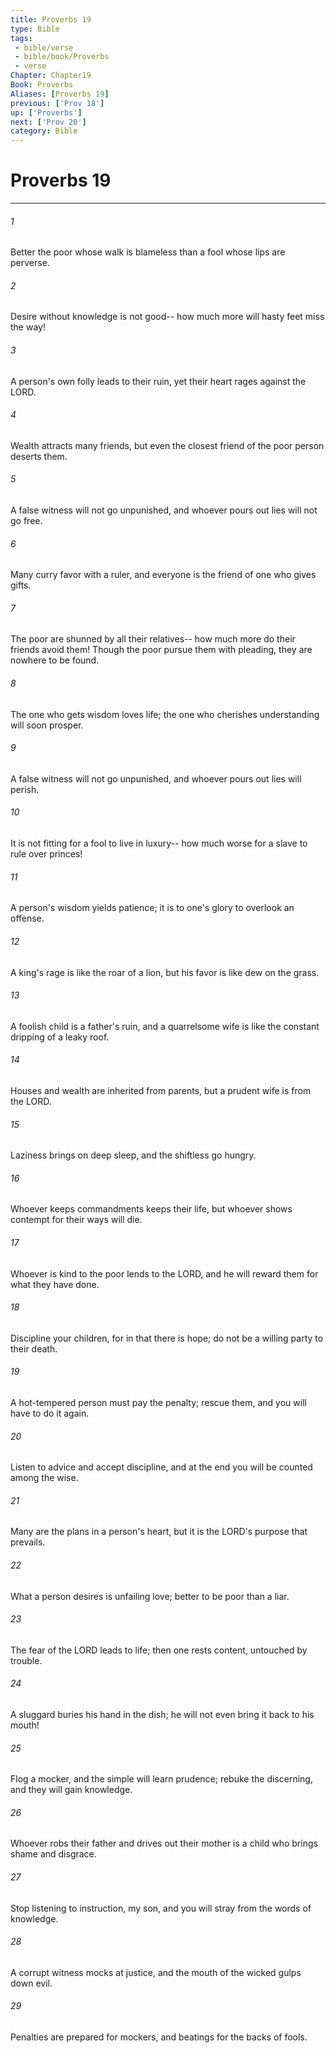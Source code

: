 ```yaml
---
title: Proverbs 19
type: Bible
tags:
 - bible/verse
 - bible/book/Proverbs
 - verse
Chapter: Chapter19
Book: Proverbs
Aliases: [Proverbs 19]
previous: ['Prov 18']
up: ['Proverbs']
next: ['Prov 20']
category: Bible
---
```

# Proverbs 19

***


###### 1 
Better the poor whose walk is blameless than a fool whose lips are perverse. 

###### 2 
Desire without knowledge is not good-- how much more will hasty feet miss the way! 

###### 3 
A person's own folly leads to their ruin, yet their heart rages against the LORD. 

###### 4 
Wealth attracts many friends, but even the closest friend of the poor person deserts them. 

###### 5 
A false witness will not go unpunished, and whoever pours out lies will not go free. 

###### 6 
Many curry favor with a ruler, and everyone is the friend of one who gives gifts. 

###### 7 
The poor are shunned by all their relatives-- how much more do their friends avoid them! Though the poor pursue them with pleading, they are nowhere to be found. 

###### 8 
The one who gets wisdom loves life; the one who cherishes understanding will soon prosper. 

###### 9 
A false witness will not go unpunished, and whoever pours out lies will perish. 

###### 10 
It is not fitting for a fool to live in luxury-- how much worse for a slave to rule over princes! 

###### 11 
A person's wisdom yields patience; it is to one's glory to overlook an offense. 

###### 12 
A king's rage is like the roar of a lion, but his favor is like dew on the grass. 

###### 13 
A foolish child is a father's ruin, and a quarrelsome wife is like the constant dripping of a leaky roof. 

###### 14 
Houses and wealth are inherited from parents, but a prudent wife is from the LORD. 

###### 15 
Laziness brings on deep sleep, and the shiftless go hungry. 

###### 16 
Whoever keeps commandments keeps their life, but whoever shows contempt for their ways will die. 

###### 17 
Whoever is kind to the poor lends to the LORD, and he will reward them for what they have done. 

###### 18 
Discipline your children, for in that there is hope; do not be a willing party to their death. 

###### 19 
A hot-tempered person must pay the penalty; rescue them, and you will have to do it again. 

###### 20 
Listen to advice and accept discipline, and at the end you will be counted among the wise. 

###### 21 
Many are the plans in a person's heart, but it is the LORD's purpose that prevails. 

###### 22 
What a person desires is unfailing love; better to be poor than a liar. 

###### 23 
The fear of the LORD leads to life; then one rests content, untouched by trouble. 

###### 24 
A sluggard buries his hand in the dish; he will not even bring it back to his mouth! 

###### 25 
Flog a mocker, and the simple will learn prudence; rebuke the discerning, and they will gain knowledge. 

###### 26 
Whoever robs their father and drives out their mother is a child who brings shame and disgrace. 

###### 27 
Stop listening to instruction, my son, and you will stray from the words of knowledge. 

###### 28 
A corrupt witness mocks at justice, and the mouth of the wicked gulps down evil. 

###### 29 
Penalties are prepared for mockers, and beatings for the backs of fools. 
